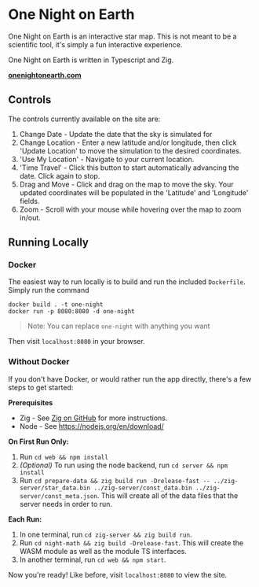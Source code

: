 # One Night on Earth

One Night on Earth is an interactive star map. This is not meant to be a scientific tool, it's simply a fun interactive experience.

One Night on Earth is written in Typescript and Zig.

[**onenightonearth.com**](https://onenightonearth.com)

## Controls

The controls currently available on the site are:

1. Change Date - Update the date that the sky is simulated for
2. Change Location - Enter a new latitude and/or longitude, then click 'Update Location' to move the simulation to the desired coordinates.
3. 'Use My Location' - Navigate to your current location.
4. 'Time Travel' - Click this button to start automatically advancing the date. Click again to stop.
5. Drag and Move - Click and drag on the map to move the sky. Your updated coordinates will be populated in the 'Latitude' and 'Longitude' fields.
6. Zoom - Scroll with your mouse while hovering over the map to zoom in/out.

## Running Locally

### Docker

The easiest way to run locally is to build and run the included `Dockerfile`. Simply run the command

```
docker build . -t one-night
docker run -p 8080:8080 -d one-night
```

> Note: You can replace `one-night` with anything you want

Then visit `localhost:8080` in your browser.

### Without Docker

If you don't have Docker, or would rather run the app directly, there's a few steps to get started:

**Prerequisites**

- Zig - See [Zig on GitHub](https://github.com/ziglang/zig) for more instructions.
- Node - See https://nodejs.org/en/download/

**On First Run Only:**

1. Run `cd web && npm install`
2. *(Optional)* To run using the node backend, run `cd server && npm install`
3. Run `cd prepare-data && zig build run -Drelease-fast -- ../zig-server/star_data.bin ../zig-server/const_data.bin ../zig-server/const_meta.json`. This will create all of the data files that the server needs in order to run.

**Each Run:**

1. In one terminal, run `cd zig-server && zig build run`.
2. Run `cd night-math && zig build -Drelease-fast`. This will create the WASM module as well as the module TS interfaces.
3. In another terminal, run `cd web && npm start`.

Now you're ready! Like before, visit `localhost:8080` to view the site.
